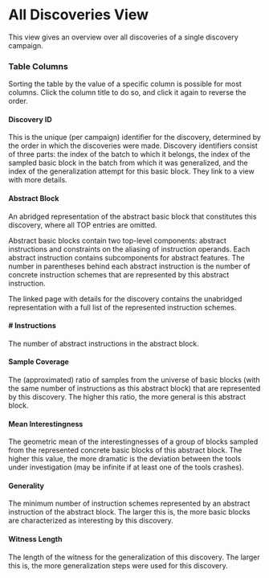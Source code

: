 # All Discoveries View

This view gives an overview over all discoveries of a single discovery campaign.


### Table Columns
Sorting the table by the value of a specific column is possible for most columns.
Click the column title to do so, and click it again to reverse the order.

#### Discovery ID
This is the unique (per campaign) identifier for the discovery, determined by the order in which the discoveries were made.
Discovery identifiers consist of three parts: the index of the batch to which it belongs, the index of the sampled basic block in the batch from which it was generalized, and the index of the generalization attempt for this basic block.
They link to a view with more details.

#### Abstract Block
An abridged representation of the abstract basic block that constitutes this discovery, where all TOP entries are omitted.

Abstract basic blocks contain two top-level components: abstract instructions and constraints on the aliasing of instruction operands.
Each abstract instruction contains subcomponents for abstract features. The number in parentheses behind each abstract instruction is the number of concrete instruction schemes that are represented by this abstract instruction.

The linked page with details for the discovery contains the unabridged representation with a full list of the represented instruction schemes.

#### # Instructions
The number of abstract instructions in the abstract block.

#### Sample Coverage
The (approximated) ratio of samples from the universe of basic blocks (with the same number of instructions as this abstract block) that are represented by this discovery.
The higher this ratio, the more general is this abstract block.

#### Mean Interestingness
The geometric mean of the interestingnesses of a group of blocks sampled from the represented concrete basic blocks of this abstract block.
The higher this value, the more dramatic is the deviation between the tools under investigation (may be infinite if at least one of the tools crashes).

#### Generality
The minimum number of instruction schemes represented by an abstract instruction of the abstract block.
The larger this is, the more basic blocks are characterized as interesting by this discovery.

#### Witness Length
The length of the witness for the generalization of this discovery.
The larger this is, the more generalization steps were used for this discovery.

